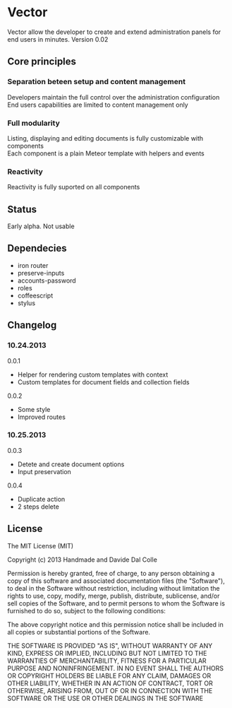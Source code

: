 # Vector
Vector allow the developer to create and extend administration panels for end users in minutes.
Version 0.02

## Core principles

### Separation beteen setup and content management
Developers maintain the full control over the administration configuration    
End users capabilities are limited to content management only

### Full modularity
Listing, displaying and editing documents is fully customizable with components  
Each component is a plain Meteor template with helpers and events

### Reactivity
Reactivity is fully suported on all components  

## Status

Early alpha. Not usable

## Dependecies

- iron router
- preserve-inputs
- accounts-password
- roles
- coffeescript
- stylus

## Changelog

### 10.24.2013

0.0.1
- Helper for rendering custom templates with context  
- Custom templates for document fields and collection fields

0.0.2
- Some style
- Improved routes

### 10.25.2013

0.0.3
- Detete and create document options
- Input preservation

0.0.4
- Duplicate action
- 2 steps delete


## License

The MIT License (MIT)

Copyright (c) 2013 Handmade and Davide Dal Colle

Permission is hereby granted, free of charge, to any person obtaining a copy of this software and associated documentation files (the "Software"), to deal in the Software without restriction, including without limitation the rights to use, copy, modify, merge, publish, distribute, sublicense, and/or sell copies of the Software, and to permit persons to whom the Software is furnished to do so, subject to the following conditions:  

The above copyright notice and this permission notice shall be included in all copies or substantial portions of the Software.  

THE SOFTWARE IS PROVIDED "AS IS", WITHOUT WARRANTY OF ANY KIND, EXPRESS OR IMPLIED, INCLUDING BUT NOT LIMITED TO THE WARRANTIES OF MERCHANTABILITY, FITNESS FOR A PARTICULAR PURPOSE AND NONINFRINGEMENT. IN NO EVENT SHALL THE AUTHORS OR COPYRIGHT HOLDERS BE LIABLE FOR ANY CLAIM, DAMAGES OR OTHER LIABILITY, WHETHER IN AN ACTION OF CONTRACT, TORT OR OTHERWISE, ARISING FROM, OUT OF OR IN CONNECTION WITH THE SOFTWARE OR THE USE OR OTHER DEALINGS IN THE SOFTWARE